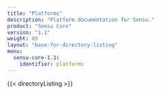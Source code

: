 ```yaml
---
title: "Platforms"
description: "Platform documentation for Sensu."
product: "Sensu Core"
version: "1.1"
weight: 80
layout: "base-for-directory-listing"
menu:
  sensu-core-1.1:
    identifier: platforms
---
```


{{< directoryListing >}}
